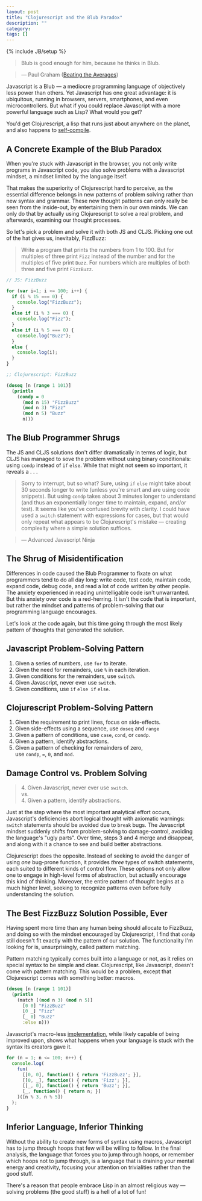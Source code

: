 ```yaml
---
layout: post
title: "Clojurescript and the Blub Paradox"
description: ""
category:
tags: []
---
```

{% include JB/setup %}

>Blub is good enough for him, because he thinks in Blub.

>&mdash; Paul Graham (<a href="http://cnn.com">Beating the Averages</a>)

Javascript is a Blub &mdash; a mediocre programming language of objectively less power than others. Yet Javascript has one great advantage: it is ubiquitous, running in browsers, servers, smartphones, and even microcontrollers. But what if you could replace Javascript with a more powerful language such as Lisp? What would you get?

You'd get Clojurescript, a lisp that runs just about anywhere on the planet, and also happens to <a href="http://swannodette.github.io/2015/07/29/clojurescript-17/">self-compile</a>.

## A Concrete Example of the Blub Paradox

When you're stuck with Javascript in the browser, you not only write programs in Javascript code, you also solve problems with a Javascript mindset, a mindset limited by the language itself.

That makes the superiority of Clojurescript hard to perceive, as the essential difference belongs in new patterns of problem solving rather than new syntax and grammar. These new thought patterns can only really be seen from the inside-out, by entertaining them in our own minds. We can only do that by actually using Clojurescript to solve a real problem, and afterwards, examining our thought processes.

So let's pick a problem and solve it with both JS and CLJS. Picking one out of the hat gives us, inevitably, FizzBuzz:

>Write a program that prints the numbers from 1 to 100. But for multiples of three print `Fizz` instead of the number and for the multiples of five print `Buzz`. For numbers which are multiples of both three and five print `FizzBuzz`.


```js
// JS: FizzBuzz

for (var i=1; i <= 100; i++) {
  if (i % 15 === 0) {
    console.log("FizzBuzz");
  }
  else if (i % 3 === 0) {
    console.log("Fizz");
  }
  else if (i % 5 === 0) {
    console.log("Buzz");
  }
  else {
    console.log(i);
  }
}
```

```clj
;; Clojurescript: FizzBuzz

(doseq [n (range 1 101)]
  (println
    (condp = 0
      (mod n 15) "FizzBuzz"
      (mod n 3) "Fizz"
      (mod n 5) "Buzz"
      n)))
```

## The Blub Programmer Shrugs

The JS and CLJS solutions don't differ dramatically in terms of logic, but CLJS has managed to sove the problem without using binary conditionals: using `condp` instead of `if` `else`. While that might not seem so important, it reveals a . . .

>Sorry to interrupt, but so what? Sure, using `if` `else` might take about 30 seconds longer to write (unless you're smart and are using code snippets). But using `condp` takes about 3 minutes longer to understand (and thus an exponentially longer time to maintain, expand, and/or test). It seems like you've confused brevity with clarity. I could have used a `switch` statement with expressions for cases, but that would only repeat what appears to be Clojurescript's mistake &mdash; creating complexity where a simple solution suffices.

>&mdash; Advanced Javascript Ninja

## The Shrug of Misidentification

Differences in code caused the Blub Programmer to fixate on what programmers tend to do all day long: write code, test code, maintain code, expand code, debug code, and read a lot of code written by other people. The anxiety experienced in reading unintelligable code isn't unwarranted. But this anxiety over code is a red-herring. It isn't the code that is important, but rather the mindset and patterns of problem-solving that our programming language encourages.

Let's look at the code again, but this time going through the most likely pattern of thoughts that generated the solution.

## Javascript Problem-Solving Pattern

1. Given a series of numbers, use `for` to iterate.
2. Given the need for remainders, use `%` in each iteration.
3. Given conditions for the remainders, use `switch`.
4. Given Javascript, never ever use `switch`.
5. Given conditions, use `if` `else if` `else`.

## Clojurescript Problem-Solving Pattern

1. Given the requirement to print lines, focus on side-effects.
2. Given side-effects using a sequence, use `doseq` and `range`
3. Given a pattern of conditions, use `case`, `cond`, or `condp`.
4. Given a pattern, identify abstractions.
5. Given a pattern of checking for remainders of zero,<BR> use `condp`, `=`, `0`, and `mod`.


## Damage Control vs. Problem Solving

> 4\. Given Javascript, never ever use `switch`.<BR>
> vs.<BR>
> 4\. Given a pattern, identify abstractions.

Just at the step where the most important analytical effort occurs, Javascript's deficiencies abort logical thought with axiomatic warnings: `switch` statements should be avoided due to `break` bugs. The Javascript mindset suddenly shifts from problem-solving to damage-control, avoiding the language's "ugly parts". Over time, steps 3 and 4 merge and disappear, and along with it a chance to see and build better abstractions.

Clojurescript does the opposite. Instead of seeking to avoid the danger of using *one* bug-prone function, it provides *three* types of switch statements, each suited to different kinds of control flow. These options not only allow one to engage in high-level forms of abstraction, but actually encourage this kind of thinking. Moreover, the entire pattern of thought begins at a much higher level, seeking to recognize patterns even before fully understanding the solution.

## The Best FizzBuzz Solution Possible, Ever

Having spent more time than any human being should allocate to FizzBuzz, and doing so with the mindset encouraged by Clojurescript, I find that `condp` still doesn't fit exactly with the pattern of our solution.  The functionality I'm looking for is, unsurprisingly, called pattern matching.

Pattern matching typically comes built into a language or not, as it relies on special syntax to be simple and clear. Clojurescript, like Javascript, doesn't come with pattern matching. This would be a problem, except that Clojurescript comes with something better: macros.


```clj
(doseq [n (range 1 101)]
  (println
    (match [(mod n 3) (mod n 5)]
      [0 0] "FizzBuzz"
      [0 _] "Fizz"
      [_ 0] "Buzz"
      :else n)))
```

Javascript's macro-less <a href="https://github.com/bramstein/funcy">implementation</a>, while likely capable of being improved upon, shows what happens when your language is stuck with the syntax its creators gave it.

```js
for (n = 1; n <= 100; n++) {
  console.log(
    fun(
      [[0, 0], function() { return 'FizzBuzz'; }],
      [[0, _], function() { return 'Fizz'; }],
      [[_, 0], function() { return 'Buzz'; }],
      [_, function() { return n; }]
    )([n % 3, n % 5])
  );
}
```

## Inferior Language, Inferior Thinking

Without the ability to create new forms of syntax using macros, Javascript has to jump through hoops that few will be willing to follow. In the final analysis, the language that forces you to jump through hoops, or remember which hoops not to jump through, is a language that is draining your mental energy and creativity, focusing your attention on trivialities rather than the good stuff.

There's a reason that people embrace Lisp in an almost religious way &mdash; solving problems (the good stuff) is a hell of a lot of fun!


<div style="display: none;">
In this small example, I see the kernal of the essential difference between Clojurescript and Javascript: **clarity** in syntax and structure, and **power** in logic and functionality.

## Clarity

The easiest thing to spot is the visual difference. Unless you have an irrational fear of parens, the clarity of Clojure is unmistakable. The data speaks for itself:

Javascript uses 217 characters, 14 lines, 9 keywords or operators:

`for` `var` `if` `else` `%` `=` `<=` `++` `===`

Clojurescript uses 154 characters, 6 lines, and 5 keywords:

`dotimes` `condp` `=` `mod` `println`

While getting used to prefix notation can take a period of adjustment, the simplified syntax of Clojurescript makes for dramatic gains in readability. But clarity comes from more than fewer characters and smarter naming.

## The Blub of If-Else

The blub paradox, an idea of YCombinator's Paul Graham, claims that users of a weak programming language will not be able to understand why more powerful programming languages are more powerful. Worse, they can't imagine programming in a different (and better) way. Graham might be overly pessimistic, and his argument is certainly quite abstract. But with with Javascript vs. Clojurescript, we can make it concrete:

What would it be like to program without `if` and `else`?

In Javascript, nothing is more prevalent than nested chains of If-Else-If. The alternatives are worse: `switch` will `break` not only your program, but your spirit. But what else is there? The Javscript ecosystem hasn't offered up anything else. Maybe that all there is? Maybe there's no better way?

Clojurescript offers a simple solution: fix `switch` to use smart conditions. Clojurscript has `case`, `cond`, and most poweful of all, `condp`, where conditions must satisfy a predicate function. But Clojurescript doesn't stop with better conditionals. As part of the larger Clojure ecosystem, it embraces everything from types, to protocols, to dynamic polymorphism, to pattern matching:

```clj
(doseq [n (range 1 101)]
  (match [(mod n 3) (mod n 5)]
    [0 0] (println "FizzBuzz")
    [0 _] (println "Fizz")
    [_ 0] (println "Buzz")
    [_ _] (println n)))
```

## Power

The `match` function is not a function at all, it is a macro. A macro is a special kind of function. It doesn't return values like other functions. Instead, it returns code, code that is run in the macros place. In other words, you write code that writes code. You write programs that write programs. Who needs ES6 and Babel, when Clojurescript can compile itself?

Power comes from doing more with less while paradoxically increasing the simplicity of a program. While being called "simple" might be an insult in some realms, a good program should be simple: simple to write, simple to debug, simple to maintain, simple to extend.

Clojurescript is a powerful and simple language. It isn't like Coffeescript. It isn't like Typescript. It isn't a fix-up for Javascript. Clojure wasn't written for the browser, but unless something dramatic happens, it will certainly be best known for having turned the browser into real platform for serious software engineering.

Clojurescript is a powerful and simple language. It isn't like Coffeescript. It isn't like Typescript. It isn't a fix-up for Javascript. Clojurescript is Clojure, but in your browser -- a pragmatic functional programming language that also happens to a Lisp.

</div>

